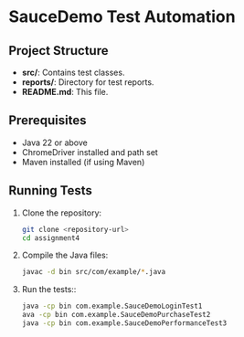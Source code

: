 # SauceDemo Test Automation

## Project Structure
- **src/**: Contains test classes.
- **reports/**: Directory for test reports.
- **README.md**: This file.

## Prerequisites
- Java 22 or above
- ChromeDriver installed and path set
- Maven installed (if using Maven)

## Running Tests
1. Clone the repository:
   ```bash
   git clone <repository-url>
   cd assignment4
   ```

2. Compile the Java files:
    ```bash
    javac -d bin src/com/example/*.java
    ```

3. Run the tests::
    ```bash
    java -cp bin com.example.SauceDemoLoginTest1
    ava -cp bin com.example.SauceDemoPurchaseTest2
    java -cp bin com.example.SauceDemoPerformanceTest3

    ```

